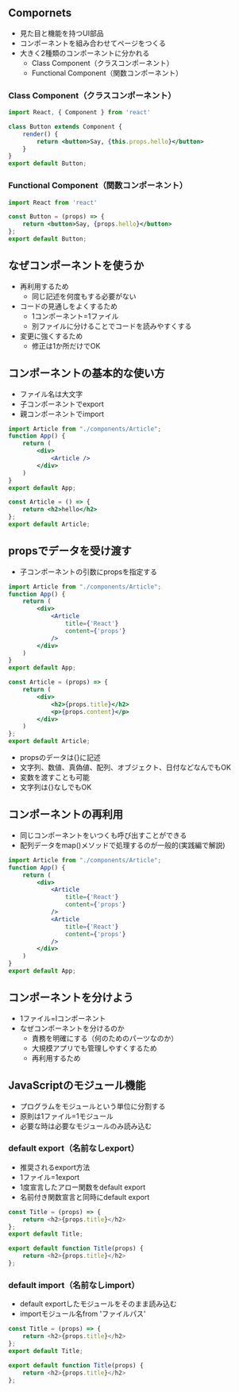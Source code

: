 ## Compornets
- 見た目と機能を持つUI部品
- コンポーネントを組み合わせてページをつくる
- 大きく2種類のコンポーネントに分かれる
	- Class Component（クラスコンポーネント）
	- Functional Component（関数コンポーネント）
### Class Component（クラスコンポーネント）
```jsx
import React, { Component } from 'react'

class Button extends Component {
	render() {
		return <button>Say, {this.props.hello}</button>
	}
}
export default Button;
```

### Functional Component（関数コンポーネント）
```jsx
import React from 'react'

const Button = (props) => {
	return <button>Say, {props.hello}</button>
};
export default Button;
```

## なぜコンポーネントを使うか
- 再利用するため
	- 同じ記述を何度もする必要がない
- コードの見通しをよくするため
	- 1コンポーネント=1ファイル
	- 別ファイルに分けることでコードを読みやすくする
- 変更に強くするため
	- 修正は1か所だけでOK
## コンポーネントの基本的な使い方
- ファイル名は大文字
- 子コンポーネントでexport
- 親コンポーネントでimport

```jsx:App.jsx
import Article from "./components/Article";
function App() {
	return (
		<div>
			<Article />
		</div>
	)
}
export default App;
```

```jsx:components/Article.jsx
const Article = () => {
	return <h2>hello</h2>
};
export default Article;
```

## propsでデータを受け渡す
- 子コンポーネントの引数にpropsを指定する

```jsx:App.jsx
import Article from "./components/Article";
function App() {
	return (
		<div>
			<Article
				title={'React'}
				content={'props'}
			/>
		</div>
	)
}
export default App;
```

```jsx:components/Article.jsx
const Article = (props) => {
	return (
		<div>
			<h2>{props.title}</h2>
			<p>{props.content}</p>
		</div>
	)
};
export default Article;
```

- propsのデータは{}に記述
- 文字列、数値、真偽値、配列、オブジェクト、日付などなんでもOK
- 変数を渡すことも可能
- 文字列は{}なしでもOK
## コンポーネントの再利用
- 同じコンポーネントをいつくも呼び出すことができる
- 配列データをmap()メソッドで処理するのが一般的(実践編で解説)

```jsx
import Article from "./components/Article";
function App() {
	return (
		<div>
			<Article
				title={'React'}
				content={'props'}
			/>
			<Article
				title={'React'}
				content={'props'}
			/>
		</div>
	)
}
export default App;
```

## コンポーネントを分けよう
- 1ファイル=Ⅰコンポーネント
- なぜコンポーネントを分けるのか
	- 責務を明確にする（何のためのパーツなのか）
	- 大規模アプリでも管理しやすくするため
	- 再利用するため

## JavaScriptのモジュール機能
- プログラムをモジュールという単位に分割する
- 原則は1ファイル=1モジュール
- 必要な時は必要なモジュールのみ読み込む
### default export（名前なしexport）
- 推奨されるexport方法
- 1ファイル=1export
- 1度宣言したアロー関数をdefault export
- 名前付き関数宣言と同時にdefault export
```js
const Title = (props) => {
	return <h2>{props.title}</h2>
};
export default Title;
```

```js
export default function Title(props) {
	return <h2>{props.title}</h2>
};
```

### default import（名前なしimport）
- default exportしたモジュールをそのまま読み込む
- importモジュール名from 'ファイルパス'
```js
const Title = (props) => {
	return <h2>{props.title}</h2>
};
export default Title;
```

```js
export default function Title(props) {
	return <h2>{props.title}</h2>
};
```